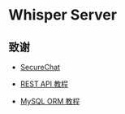 # Whisper Server

## 致谢

- [SecureChat](https://github.com/AkikoZ/SecureChat)

- [REST API 教程](https://www.liaoxuefeng.com/wiki/001434446689867b27157e896e74d51a89c25cc8b43bdb3000/001473590199114b8523ba038dd4359a16ad0bbd3c8a1f2000)

- [MySQL ORM 教程](https://www.liaoxuefeng.com/wiki/001434446689867b27157e896e74d51a89c25cc8b43bdb3000/00143450161807565b0c93cb65d4df0a733bf15dc1f8c79000)